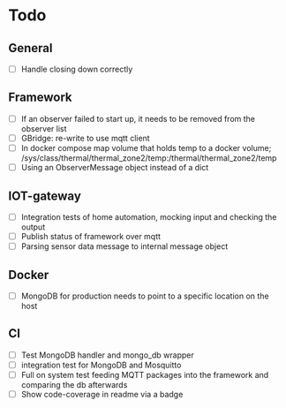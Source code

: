 # Todo

## General
-  [ ] Handle closing down correctly

## Framework
-  [ ] If an observer failed to start up, it needs to be removed from the observer list
-  [ ] GBridge: re-write to use mqtt client
-  [ ] In docker compose map volume that holds temp to a docker volume; /sys/class/thermal/thermal_zone2/temp:/thermal/thermal_zone2/temp
-  [ ] Using an ObserverMessage object instead of a dict

## IOT-gateway
-  [ ] Integration tests of home automation, mocking input and checking the output 
-  [ ] Publish status of framework over mqtt 
-  [ ] Parsing sensor data message to internal message object

## Docker
-  [ ] MongoDB for production needs to point to a specific location on the host

## CI
-  [ ] Test MongoDB handler and mongo_db wrapper
-  [ ] integration test for MongoDB and Mosquitto
-  [ ] Full on system test feeding MQTT packages into the framework and comparing the db afterwards
-  [ ] Show code-coverage in readme via a badge
